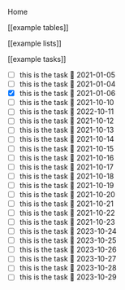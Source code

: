 Home

[[example tables]]

[[example lists]]

[[example tasks]]
- [ ] this is the task 📅 2021-01-05
- [ ] this is the task 📅 2021-01-04
- [x] this is the task 📅 2021-01-06    
- [ ] this is the task 📅 2021-10-10
- [ ] this is the task 📅 2022-10-11
- [ ] this is the task 📅 2021-10-12
- [ ] this is the task 📅 2021-10-13
- [ ] this is the task 📅 2021-10-14
- [ ] this is the task 📅 2021-10-15
- [ ] this is the task 📅 2021-10-16
- [ ] this is the task 📅 2021-10-17
- [ ] this is the task 📅 2021-10-18
- [ ] this is the task 📅 2021-10-19
- [ ] this is the task 📅 2021-10-20
- [ ] this is the task 📅 2021-10-21
- [ ] this is the task 📅 2021-10-22
- [ ] this is the task 📅 2021-10-23
- [ ] this is the task 📅 2023-10-24
- [ ] this is the task 📅 2023-10-25
- [ ] this is the task 📅 2023-10-26
- [ ] this is the task 📅 2023-10-27
- [ ] this is the task 📅 2023-10-28
- [ ] this is the task 📅 2023-10-29
